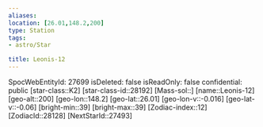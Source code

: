 ```yaml
---
aliases: 
location: [26.01,148.2,200]
type: Station
tags:
- astro/Star

title: Leonis-12
---
```

SpocWebEntityId: 27699
isDeleted: false
isReadOnly: false
confidential: public
[star-class::K2]
[star-class-id::28192]
[Mass-sol::]
[name::Leonis-12]
[geo-alt::200]
[geo-lon::148.2]
[geo-lat::26.01]
[geo-lon-v::-0.016]
[geo-lat-v::-0.06]
[bright-min::39]
[bright-max::39]
[Zodiac-index::12]
[ZodiacId::28128]
[NextStarId::27493]



